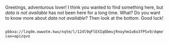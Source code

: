 Greetings, adventurous lover! 
I think you wanted to find something here, but *data is not available* has not been here for a long time. 
What? Do you want to know more about *data not available*? Then look at the bottom. 
Good luck!

        pbbxa://lzqdm.owwotm.kwu/nqtm/l/124l9qFlEXIqObmujRnoyhm1u6o3fPSx9/dqme?cax=apizqvo
